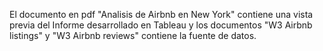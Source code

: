 El documento en pdf "Analisis de Airbnb en New York" contiene una vista previa del Informe desarrollado en Tableau y los documentos "W3 Airbnb listings" y "W3 Airbnb reviews" contiene la fuente de datos.
